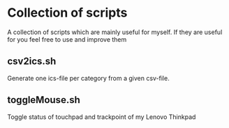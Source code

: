 # Collection of scripts
A collection of scripts which are mainly useful for myself. If they are useful for you feel free to use and improve them
## csv2ics.sh
Generate one ics-file per category from a given csv-file.

## toggleMouse.sh
Toggle status of touchpad and trackpoint of my Lenovo Thinkpad

